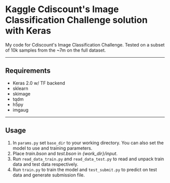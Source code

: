# Kaggle Cdiscount's Image Classification Challenge solution with Keras
My code for Cdiscount's Image Classification Challenge. Tested on a subset of 10k samples from the ~7m on the full dataset.

---

## Requirements
* Keras 2.0 w/ TF backend
* sklearn
* skimage
* tqdm
* h5py
* imgaug

---

## Usage
1) In `params.py` set `base_dir` to your working directory. You can also set the model to use and training parameters.
2) Place *train.bson* and *test.bson* in *{work_dir}/input*.
3) Run `read_data_train.py` and `read_data_test.py` to read and unpack train data and test data respectively.
4) Run `train.py` to train the model and `test_submit.py` to predict on test data and generate submission file.
